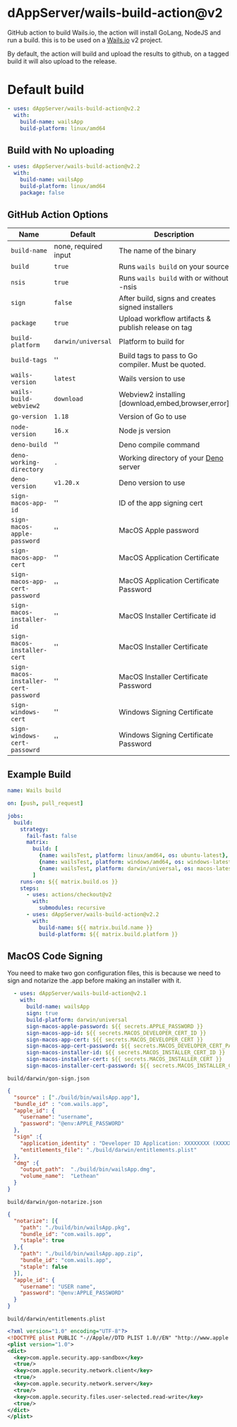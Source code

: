 # dAppServer/wails-build-action@v2
GitHub action to build Wails.io, the action will install GoLang, NodeJS and run a build.
this is to be used on a [Wails.io](https://wails.io) v2 project.

By default, the action will build and upload the results to github, on a tagged build it will also upload to the release.

# Default build
```yaml
- uses: dAppServer/wails-build-action@v2.2
  with:
    build-name: wailsApp
    build-platform: linux/amd64
```

## Build with No uploading

```yaml
- uses: dAppServer/wails-build-action@v2.2
  with:
    build-name: wailsApp
    build-platform: linux/amd64
    package: false
```
## GitHub Action Options

| Name                                 | Default              | Description                                        |
|--------------------------------------|----------------------|----------------------------------------------------|
| `build-name`                         | none, required input | The name of the binary                             |
| `build`                              | `true`               | Runs `wails build` on your source                  |
| `nsis`                               | `true`               | Runs `wails build` with or without -nsis           |
| `sign`                               | `false`              | After build, signs and creates signed installers   |
| `package`                            | `true`               | Upload workflow artifacts & publish release on tag |
| `build-platform`                     | `darwin/universal`   | Platform to build for                              |
| `build-tags`                         | ''                   | Build tags to pass to Go compiler. Must be quoted. |
| `wails-version`                      | `latest`             | Wails version to use                               |
| `wails-build-webview2`               | `download`           | Webview2 installing [download,embed,browser,error] |
| `go-version`                         | `1.18`               | Version of Go to use                               |
| `node-version`                       | `16.x`               | Node js version                                    |
| `deno-build`                         | ''                   | Deno compile command                               |
| `deno-working-directory`             | `.`                  | Working directory of your [Deno](https://deno.land/) server|
| `deno-version`                       | `v1.20.x`            | Deno version to use                                |
| `sign-macos-app-id`                  | ''                   | ID of the app signing cert                         |
| `sign-macos-apple-password`          | ''                   | MacOS Apple password                               |
| `sign-macos-app-cert`                | ''                   | MacOS Application Certificate                      |
| `sign-macos-app-cert-password`       | ''                   | MacOS Application Certificate Password             |
| `sign-macos-installer-id`            | ''                   | MacOS Installer Certificate id                     |
| `sign-macos-installer-cert`          | ''                   | MacOS Installer Certificate                        |
| `sign-macos-installer-cert-password` | ''                   | MacOS Installer Certificate Password               |
| `sign-windows-cert`                  | ''                   | Windows Signing Certificate                        |
| `sign-windows-cert-passowrd`         | ''                   | Windows Signing Certificate Password               |



## Example Build

```yaml
name: Wails build

on: [push, pull_request]

jobs:
  build:
    strategy:
      fail-fast: false
      matrix:
        build: [
          {name: wailsTest, platform: linux/amd64, os: ubuntu-latest},
          {name: wailsTest, platform: windows/amd64, os: windows-latest},
          {name: wailsTest, platform: darwin/universal, os: macos-latest}
        ]
    runs-on: ${{ matrix.build.os }}
    steps:
      - uses: actions/checkout@v2
        with:
          submodules: recursive
      - uses: dAppServer/wails-build-action@v2.2
        with:
          build-name: ${{ matrix.build.name }}
          build-platform: ${{ matrix.build.platform }}
```

## MacOS Code Signing

You need to make two gon configuration files, this is because we need to sign and notarize the .app before making an installer with it.

```yaml
  - uses: dAppServer/wails-build-action@v2.1
    with:
      build-name: wailsApp
      sign: true
      build-platform: darwin/universal
      sign-macos-apple-password: ${{ secrets.APPLE_PASSWORD }}
      sign-macos-app-id: ${{ secrets.MACOS_DEVELOPER_CERT_ID }}
      sign-macos-app-cert: ${{ secrets.MACOS_DEVELOPER_CERT }}
      sign-macos-app-cert-password: ${{ secrets.MACOS_DEVELOPER_CERT_PASSWORD }}
      sign-macos-installer-id: ${{ secrets.MACOS_INSTALLER_CERT_ID }}
      sign-macos-installer-cert: ${{ secrets.MACOS_INSTALLER_CERT }}
      sign-macos-installer-cert-password: ${{ secrets.MACOS_INSTALLER_CERT_PASSWORD }}
```

`build/darwin/gon-sign.json`
```json
{
  "source" : ["./build/bin/wailsApp.app"],
  "bundle_id" : "com.wails.app",
  "apple_id": {
    "username": "username",
    "password": "@env:APPLE_PASSWORD"
  },
  "sign" :{
    "application_identity" : "Developer ID Application: XXXXXXXX (XXXXXX)",
    "entitlements_file": "./build/darwin/entitlements.plist"
  },
  "dmg" :{
    "output_path":  "./build/bin/wailsApp.dmg",
    "volume_name":  "Lethean"
  }
}
```
`build/darwin/gon-notarize.json`
```json
{
  "notarize": [{
    "path": "./build/bin/wailsApp.pkg",
    "bundle_id": "com.wails.app",
    "staple": true
  },{
    "path": "./build/bin/wailsApp.app.zip",
    "bundle_id": "com.wails.app",
    "staple": false
  }],
  "apple_id": {
    "username": "USER name",
    "password": "@env:APPLE_PASSWORD"
  }
}
```
`build/darwin/entitlements.plist`
```xml
<?xml version="1.0" encoding="UTF-8"?>
<!DOCTYPE plist PUBLIC "-//Apple//DTD PLIST 1.0//EN" "http://www.apple.com/DTDs/PropertyList-1.0.dtd">
<plist version="1.0">
<dict>
  <key>com.apple.security.app-sandbox</key>
  <true/>
  <key>com.apple.security.network.client</key>
  <true/>
  <key>com.apple.security.network.server</key>
  <true/>
  <key>com.apple.security.files.user-selected.read-write</key>
  <true/>
</dict>
</plist>
```
